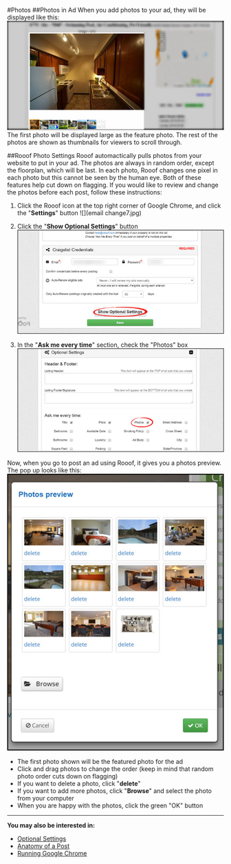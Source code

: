 #Photos
##Photos in Ad
When you add photos to your ad, they will be displayed like this:
![](photos1.jpg)<br>
The first photo will be displayed large as the feature photo. The rest of the photos are shown as thumbnails for viewers to scroll through.

##Rooof Photo Settings
Rooof automactically pulls photos from your website to put in your ad. The photos are always in random order, except the floorplan, which will be last. In each photo, Rooof changes one pixel in each photo but this cannot be seen by the human eye. Both of these features help cut down on flagging. If you would like to review and change the photos before each post, follow these instructions:

1. Click the Rooof icon at the top right corner of Google Chrome, and click the "**Settings**" button
![](email change7.jpg)<br>

2. Click the "**Show Optional Settings**" button
![](photos2.jpg)<br>

3. In the "**Ask me every time**" section, check the "Photos" box
![](photos3.jpg)<br>

Now, when you go to post an ad using Rooof, it gives you a photos preview. The pop up looks like this:
![](photos4.jpg)

- The first photo shown will be the featured photo for the ad
- Click and drag photos to change the order (keep in mind that random photo order cuts down on flagging)
- If you want to delete a photo, click "**delete**"
- If you want to add more photos, click "**Browse**" and select the photo from your computer
- When you are happy with the photos, click the green "OK" button

---

**You may also be interested in:**
- [Optional Settings](http://docs.rooof.com/rooof_optional_settings.html)
- [Anatomy of a Post](http://docs.rooof.com/anatomymd.html)
- [Running Google Chrome](http://docs.rooof.com/runningchrome_md.html)
